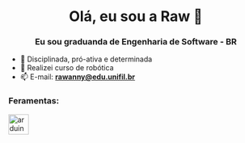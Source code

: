<h1 align="center">Olá, eu sou a Raw 👋</h1>
<h3 align="center">Eu sou graduanda de Engenharia de Software - BR</h3>

- 💬 Disciplinada, pró-ativa e determinada
- 🤖 Realizei curso de robótica
- 📫 E-mail: **rawanny@edu.unifil.br**

<h3 align="left">Feramentas:</h3>
<a href=" https://www.arduino.cc/ " target="_blank"el="noreferrer"> <img src="https://cdn.worldvectorlogo.com/logos/arduino-1.svg" alt="arduino" width="40" height= "40"/> </a> </p>

